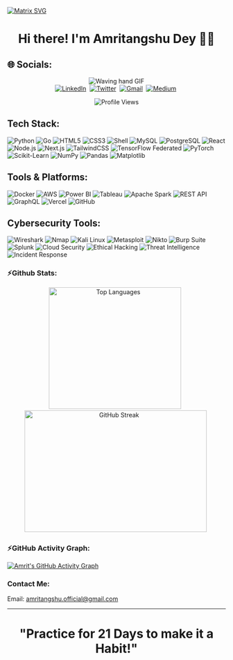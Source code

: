   [![Matrix SVG](https://raw.githubusercontent.com/rodrigograca31/rodrigograca31/master/matrix.svg)](https://www.youtube.com/watch?v=SDkAGkd4NLc) 
<p>
  <h1 align="center"><b>Hi there! I'm Amritangshu Dey 👋🏽</b></h1>
</p>

## 🌐 Socials:

<p align="center">
<img src="https://user-images.githubusercontent.com/74038190/229223156-0cbdaba9-3128-4d8e-8719-b6b4cf741b67.gif" alt="Waving hand GIF" />
<br>
<a href="https://linkedin.com/in/amritangshu-dey-400940251"><img src="https://img.shields.io/badge/LinkedIn-%230077B5.svg?&style=for-the-badge&logo=linkedin&logoColor=white" alt="LinkedIn" /></a>&nbsp; <a href="https://x.com/amritangshX2801"><img src="https://img.shields.io/badge/X-black?style=for-the-badge&logo=x&logoColor=white" alt="Twitter" /></a>&nbsp;
<a href="mailto:amritangshu2025.work@gmail.com"><img src="https://img.shields.io/badge/gmail-%23D14836.svg?&style=for-the-badge&logo=gmail&logoColor=white" alt="Gmail"/></a>&nbsp;
<a href="https://medium.com/@amritangshu.official"><img src="https://img.shields.io/badge/Medium-12100E?logo=medium&logoColor=white&style=for-the-badge" alt="Medium" /></a>&nbsp;
</p>
<p align="center">
  <img src="https://komarev.com/ghpvc/?username=amritofficial88&style=for-the-badge&color=blue" alt="Profile Views"/>
</p>


## Tech Stack:

![Python](https://img.shields.io/badge/-Python-black?style=flat-square&logo=python&logoColor=03A062&color=03A062)
![Go](https://img.shields.io/badge/-Go-black?style=flat-square&logo=go&logoColor=03A062&color=03A062)
![HTML5](https://img.shields.io/badge/-HTML5-black?style=flat-square&logo=html5&logoColor=03A062&color=03A062)
![CSS3](https://img.shields.io/badge/-CSS3-black?style=flat-square&logo=css3&logoColor=03A062&color=03A062)
![Shell](https://img.shields.io/badge/-Shell-black?style=flat-square&logo=gnu-bash&logoColor=03A062&color=03A062)
![MySQL](https://img.shields.io/badge/-MySQL-black?style=flat-square&logo=mysql&logoColor=03A062&color=03A062)
![PostgreSQL](https://img.shields.io/badge/-PostgreSQL-black?style=flat-square&logo=postgresql&logoColor=03A062&color=03A062)
![React](https://img.shields.io/badge/-React-black?style=flat-square&logo=react&logoColor=03A062&color=03A062)
![Node.js](https://img.shields.io/badge/-Node.js-black?style=flat-square&logo=node.js&logoColor=03A062&color=03A062)
![Next.js](https://img.shields.io/badge/-Next.js-black?style=flat-square&logo=next.js&logoColor=03A062&color=03A062)
![TailwindCSS](https://img.shields.io/badge/-TailwindCSS-black?style=flat-square&logo=tailwind-css&logoColor=03A062&color=03A062)
![TensorFlow Federated](https://img.shields.io/badge/-TensorFlow%20Federated-black?style=flat-square&logo=tensorflow&logoColor=03A062&color=03A062)
![PyTorch](https://img.shields.io/badge/-PyTorch-black?style=flat-square&logo=pytorch&logoColor=03A062&color=03A062)
![Scikit-Learn](https://img.shields.io/badge/-Scikit--Learn-black?style=flat-square&logo=scikit-learn&logoColor=03A062&color=03A062)
![NumPy](https://img.shields.io/badge/-NumPy-black?style=flat-square&logo=numpy&logoColor=03A062&color=03A062)
![Pandas](https://img.shields.io/badge/-Pandas-black?style=flat-square&logo=pandas&logoColor=03A062&color=03A062)
![Matplotlib](https://img.shields.io/badge/-Matplotlib-black?style=flat-square&logo=python&logoColor=03A062&color=03A062)

## Tools & Platforms:

![Docker](https://img.shields.io/badge/-Docker-black?style=flat-square&logo=docker&logoColor=03A062&color=03A062)
![AWS](https://img.shields.io/badge/-AWS-black?style=flat-square&logo=amazon-aws&logoColor=03A062&color=03A062)
![Power BI](https://img.shields.io/badge/-Power%20BI-black?style=flat-square&logo=powerbi&logoColor=03A062&color=03A062)
![Tableau](https://img.shields.io/badge/-Tableau-black?style=flat-square&logo=tableau&logoColor=03A062&color=03A062)
![Apache Spark](https://img.shields.io/badge/-Apache%20Spark-black?style=flat-square&logo=apachespark&logoColor=03A062&color=03A062)
![REST API](https://img.shields.io/badge/-REST--API-black?style=flat-square&logo=fastapi&logoColor=03A062&color=03A062)
![GraphQL](https://img.shields.io/badge/-GraphQL-black?style=flat-square&logo=graphql&logoColor=03A062&color=03A062)
![Vercel](https://img.shields.io/badge/-Vercel-black?style=flat-square&logo=vercel&logoColor=03A062&color=03A062)
![GitHub](https://img.shields.io/badge/-GitHub-black?style=flat-square&logo=github&logoColor=03A062&color=03A062)

## Cybersecurity Tools:

![Wireshark](https://img.shields.io/badge/-Wireshark-black?style=flat-square&logo=wireshark&logoColor=03A062&color=03A062)
![Nmap](https://img.shields.io/badge/-Nmap-black?style=flat-square&logo=nmap&logoColor=03A062&color=03A062)
![Kali Linux](https://img.shields.io/badge/-Kali%20Linux-black?style=flat-square&logo=kalilinux&logoColor=03A062&color=03A062)
![Metasploit](https://img.shields.io/badge/-Metasploit-black?style=flat-square&logo=metasploit&logoColor=03A062&color=03A062)
![Nikto](https://img.shields.io/badge/-Nikto-black?style=flat-square&logo=web&logoColor=03A062&color=03A062)
![Burp Suite](https://img.shields.io/badge/-Burp%20Suite-black?style=flat-square&logo=burpsuite&logoColor=03A062&color=03A062)
![Splunk](https://img.shields.io/badge/-Splunk-black?style=flat-square&logo=splunk&logoColor=03A062&color=03A062)
![Cloud Security](https://img.shields.io/badge/-Cloud%20Security-black?style=flat-square&logo=amazonaws&logoColor=03A062&color=03A062)
![Ethical Hacking](https://img.shields.io/badge/-Ethical%20Hacking-black?style=flat-square&logo=hackthebox&logoColor=03A062&color=03A062)
![Threat Intelligence](https://img.shields.io/badge/-Threat%20Intel-black?style=flat-square&logo=databricks&logoColor=03A062&color=03A062)
![Incident Response](https://img.shields.io/badge/-Incident%20Response-black?style=flat-square&logo=jira&logoColor=03A062&color=03A062)


### ⚡Github Stats:
<div align="center"> 
  <img src="https://github-readme-stats.vercel.app/api/top-langs/?username=amritofficial88&theme=default&layout=compact" alt="Top Languages" width="305" height="280"/>       <img src="https://github-readme-streak-stats.herokuapp.com/?user=amritofficial88&theme=default" alt="GitHub Streak" width="420" height="280"/> 
</div>

### ⚡GitHub Activity Graph:

[![Amrit's GitHub Activity Graph](https://github-readme-activity-graph.vercel.app/graph?username=amritofficial88&theme=github-compact)](https://github.com/amritofficial88)

### Contact Me:
Email: amritangshu.official@gmail.com

---
<p>
  <h1 align="center"><b>"Practice for 21 Days to make it a Habit!"</b></h1>
</p>
  









